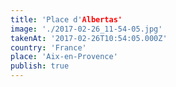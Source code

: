 ```yaml
---
title: 'Place d'Albertas'
image: './2017-02-26_11-54-05.jpg'
takenAt: '2017-02-26T10:54:05.000Z'
country: 'France'
place: 'Aix-en-Provence'
publish: true
---
```

